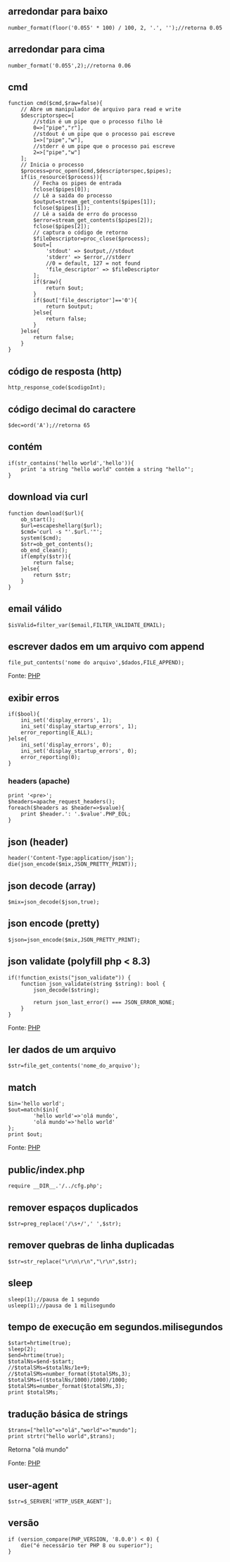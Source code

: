 ## arredondar para baixo

```
number_format(floor('0.055' * 100) / 100, 2, '.', '');//retorna 0.05
```

## arredondar para cima

```
number_format('0.055',2);//retorna 0.06
```

## cmd

```
function cmd($cmd,$raw=false){
	// Abre um manipulador de arquivo para read e write
	$descriptorspec=[
		//stdin é um pipe que o processo filho lê
		0=>["pipe","r"],
		//stdout é um pipe que o processo pai escreve
		1=>["pipe","w"],
		//stderr é um pipe que o processo pai escreve
		2=>["pipe","w"]
	];
	// Inicia o processo
	$process=proc_open($cmd,$descriptorspec,$pipes);
	if(is_resource($process)){
		// Fecha os pipes de entrada
		fclose($pipes[0]);
		// Lê a saída do processo
		$output=stream_get_contents($pipes[1]);
		fclose($pipes[1]);
		// Lê a saída de erro do processo
		$error=stream_get_contents($pipes[2]);
		fclose($pipes[2]);
		// captura o código de retorno
		$fileDescriptor=proc_close($process);
		$out=[
			'stdout' => $output,//stdout
			'stderr' => $error,//stderr
			//0 = default, 127 = not found
			'file_descriptor' => $fileDescriptor
		];
		if($raw){
			return $out;
		}
		if($out['file_descriptor']=='0'){
			return $output;
		}else{
			return false;
		}
	}else{
		return false;
	}
}
```

## código de resposta (http)
```
http_response_code($codigoInt);
```

## código decimal do caractere
```
$dec=ord('A');//retorna 65
```

## contém
```
if(str_contains('hello world','hello')){
	print 'a string "hello world" contém a string "hello"';
}
```

## download via curl
```
function download($url){
	ob_start();
	$url=escapeshellarg($url);
	$cmd='curl -s "'.$url.'"';
	system($cmd);
	$str=ob_get_contents();
	ob_end_clean();
	if(empty($str)){
		return false;
	}else{
		return $str;
	}
}
```

## email válido

```
$isValid=filter_var($email,FILTER_VALIDATE_EMAIL);
```

## escrever dados em um arquivo com append
```
file_put_contents('nome do arquivo',$dados,FILE_APPEND);
```
Fonte: [PHP](https://www.php.net/manual/en/function.file-put-contents#example-2224)

## exibir erros

```
if($bool){
	ini_set('display_errors', 1);
	ini_set('display_startup_errors', 1);
	error_reporting(E_ALL);
}else{
	ini_set('display_errors', 0);
	ini_set('display_startup_errors', 0);
	error_reporting(0);
}
```

### headers (apache)

```
print '<pre>';
$headers=apache_request_headers();
foreach($headers as $header=>$value){
	print $header.': '.$value'.PHP_EOL;
}
```

## json (header)
```
header('Content-Type:application/json');
die(json_encode($mix,JSON_PRETTY_PRINT));
```

## json decode (array)
```
$mix=json_decode($json,true);
```

## json encode (pretty)
```
$json=json_encode($mix,JSON_PRETTY_PRINT);
```

## json validate (polyfill php < 8.3)

```
if(!function_exists("json_validate")) {
	function json_validate(string $string): bool {
	    json_decode($string);

	    return json_last_error() === JSON_ERROR_NONE;
	}
}
```

Fonte: [PHP](https://www.php.net/manual/en/function.json-validate.php)

## ler dados de um arquivo
```
$str=file_get_contents('nome_do_arquivo');
```

## match
```
$in='hello world';
$out=match($in){
        'hello world'=>'olá mundo',
        'olá mundo'=>'hello world'
};
print $out;
```

Fonte: [PHP](https://www.php.net/manual/pt_BR/control-structures.match.php)

## public/index.php

```
require __DIR__.'/../cfg.php';
```
## remover espaços duplicados

```
$str=preg_replace('/\s+/',' ',$str);
```

## remover quebras de linha duplicadas

```
$str=str_replace("\r\n\r\n","\r\n",$str);
```

## sleep
```
sleep(1);//pausa de 1 segundo
usleep(1);//pausa de 1 milisegundo
```

## tempo de execução em segundos.milisegundos
```
$start=hrtime(true);
sleep(2);
$end=hrtime(true);
$totalNs=$end-$start;
//$totalSMs=$totalNs/1e+9;
//$totalSMs=number_format($totalSMs,3);
$totalSMs=(($totalNs/1000)/1000)/1000;
$totalSMs=number_format($totalSMs,3);
print $totalSMs;
```

## tradução básica de strings
```
$trans=["hello"=>"olá","world"=>"mundo"];
print strtr("hello world",$trans);
```
Retorna "olá mundo"

Fonte: [PHP](https://www.php.net/manual/en/function.strtr)

## user-agent
```
$str=$_SERVER['HTTP_USER_AGENT'];
```

## versão
```
if (version_compare(PHP_VERSION, '8.0.0') < 0) {
    die("é necessário ter PHP 8 ou superior");
}
```
